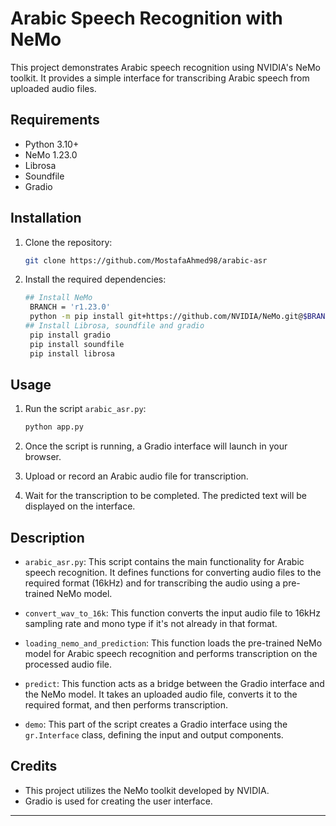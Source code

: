 # Arabic Speech Recognition with NeMo

This project demonstrates Arabic speech recognition using NVIDIA's NeMo toolkit. It provides a simple interface for transcribing Arabic speech from uploaded audio files.

## Requirements

- Python 3.10+
- NeMo 1.23.0
- Librosa
- Soundfile
- Gradio

## Installation

1. Clone the repository:

   ```bash
   git clone https://github.com/MostafaAhmed98/arabic-asr
   ```

2. Install the required dependencies:

   ```bash
   ## Install NeMo
    BRANCH = 'r1.23.0'
    python -m pip install git+https://github.com/NVIDIA/NeMo.git@$BRANCH#egg=nemo_toolkit[all]
   ## Install Librosa, soundfile and gradio
    pip install gradio
    pip install soundfile
    pip install librosa
   ```

## Usage

1. Run the script `arabic_asr.py`:

   ```bash
   python app.py
   ```

2. Once the script is running, a Gradio interface will launch in your browser.

3. Upload or record an Arabic audio file for transcription.

4. Wait for the transcription to be completed. The predicted text will be displayed on the interface.

## Description

- `arabic_asr.py`: This script contains the main functionality for Arabic speech recognition. It defines functions for converting audio files to the required format (16kHz) and for transcribing the audio using a pre-trained NeMo model.

- `convert_wav_to_16k`: This function converts the input audio file to 16kHz sampling rate and mono type if it's not already in that format.

- `loading_nemo_and_prediction`: This function loads the pre-trained NeMo model for Arabic speech recognition and performs transcription on the processed audio file.

- `predict`: This function acts as a bridge between the Gradio interface and the NeMo model. It takes an uploaded audio file, converts it to the required format, and then performs transcription.

- `demo`: This part of the script creates a Gradio interface using the `gr.Interface` class, defining the input and output components.

## Credits

- This project utilizes the NeMo toolkit developed by NVIDIA.
- Gradio is used for creating the user interface.

---
